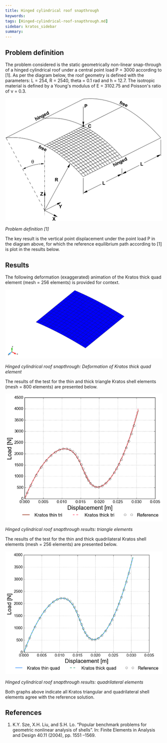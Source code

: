 ```yaml
---
title: Hinged cylindrical roof snapthrough
keywords: 
tags: [Hinged-cylindrical-roof-snapthrough.md]
sidebar: kratos_sidebar
summary: 
---
```


## Problem definition
The problem considered is the static geometrically non-linear snap-through of a hinged cylindrical roof under a central point load P = 3000 according to [1]. As per the diagram below, the roof geometry is defined with the parameters: L = 254, R = 2540, theta = 0.1 rad and h = 12.7. The isotropic material is defined by a Young's modulus of E = 3102.75 and Poisson's ratio of ν = 0.3.

<img src="https://github.com/KratosMultiphysics/Documentation/blob/master/Wiki_files/Application_cases/Hinged_cylindrical_roof_snapthrough/hinged_cylindrical_roof_setup.png" width="600">

_Problem definition [1]_

The key result is the vertical point displacement under the point load P in the diagram above, for which the reference equilibrium path according to [1] is plot in the results below. 

## Results
The following deformation (exaggerated) animation of the Kratos thick quad element (mesh = 256 elements) is provided for context.

![Hinged roof snapthrough animation](https://github.com/KratosMultiphysics/Documentation/blob/master/Wiki_files/Application_cases/Hinged_cylindrical_roof_snapthrough/hinged_cylindrical_roof_deformation.gif)

_Hinged cylindrical roof snapthrough: Deformation of Kratos thick quad element_

The results of the test for the thin and thick triangle Kratos shell elements (mesh  = 800 elements) are presented below.

<img src="https://github.com/KratosMultiphysics/Documentation/blob/master/Wiki_files/Application_cases/Hinged_cylindrical_roof_snapthrough/Load_displacement_curve_hinged_cylindrical_roof_tri.png" width="600">

_Hinged cylindrical roof snapthrough results: triangle elements_

The results of the test for the thin and thick quadrilateral Kratos shell elements (mesh  = 256 elements) are presented below.

<img src="https://github.com/KratosMultiphysics/Documentation/blob/master/Wiki_files/Application_cases/Hinged_cylindrical_roof_snapthrough/Load_displacement_curve_hinged_cylindrical_roof_quads.png" width="600">

_Hinged cylindrical roof snapthrough results: quadrilateral elements_

Both graphs above indicate all Kratos triangular and quadrilateral shell elements agree with the reference solution. 

## References
1. K.Y. Sze, X.H. Liu, and S.H. Lo. “Popular benchmark problems for geometric nonlinear analysis of shells”. In: Finite Elements in Analysis and Design 40.11 (2004), pp. 1551 –1569.